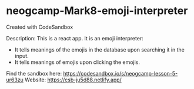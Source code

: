 # neogcamp-Mark8-emoji-interpreter
Created with CodeSandbox

Description: This is a react app. It is an emoji interpreter:
* It tells meanings of the emojis in the database upon searching it in the input.
* It tells meanings of emojis upon clicking the emojis.

Find the sandbox here:
https://codesandbox.io/s/neogcamp-lesson-5-ur63zu
Website: https://csb-ju5d88.netlify.app/
